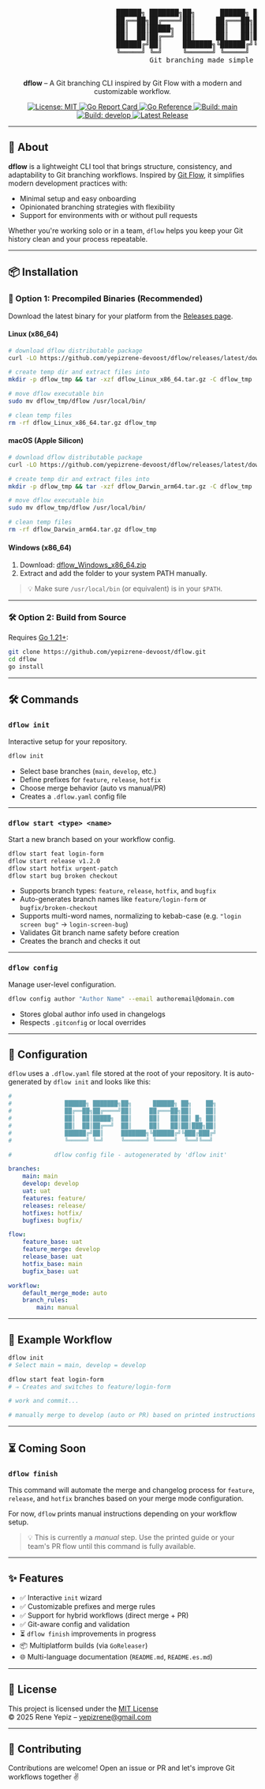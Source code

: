 <p align="center">
  <pre>
                          ██████╗ ███████╗██╗      ██████╗ ██╗    ██╗
                          ██╔══██╗██╔════╝██║     ██╔═══██╗██║    ██║
                          ██║  ██║█████╗  ██║     ██║   ██║██║ █╗ ██║
                          ██║  ██║██╔══╝  ██║     ██║   ██║██║███╗██║
                          ██████╔╝██║     ███████╗╚██████╔╝╚███╔███╔╝
                          ╚═════╝ ╚═╝     ╚══════╝ ╚═════╝  ╚══╝╚══╝ 
                                  Git branching made simple
  </pre>
</p>

<p align="center"><b>dflow</b> – A Git branching CLI inspired by Git Flow with a modern and customizable workflow.</p>

<p align="center">
  <a href="https://opensource.org/licenses/MIT">
    <img src="https://img.shields.io/badge/License-MIT-yellow.svg" alt="License: MIT">
  </a>
  <a href="https://goreportcard.com/report/github.com/yepizrene-devoost/dflow">
    <img src="https://goreportcard.com/badge/github.com/yepizrene-devoost/dflow" alt="Go Report Card">
  </a>
  <a href="https://pkg.go.dev/github.com/yepizrene-devoost/dflow">
    <img src="https://pkg.go.dev/badge/github.com/yepizrene-devoost/dflow.svg" alt="Go Reference">
  </a>
  <a href="https://github.com/yepizrene-devoost/dflow/actions/workflows/go.yml">
    <img src="https://img.shields.io/github/actions/workflow/status/yepizrene-devoost/dflow/go.yml?branch=main&label=build:%20main" alt="Build: main">
  </a>
  <a href="https://github.com/yepizrene-devoost/dflow/actions/workflows/go.yml">
    <img src="https://img.shields.io/github/actions/workflow/status/yepizrene-devoost/dflow/go.yml?branch=develop&label=build:%20develop" alt="Build: develop">
  </a>
  <a href="https://github.com/yepizrene-devoost/dflow/releases">
    <img src="https://img.shields.io/github/v/release/yepizrene-devoost/dflow?sort=semver" alt="Latest Release">
  </a>
</p>



---

## 🚀 About

**dflow** is a lightweight CLI tool that brings structure, consistency, and adaptability to Git branching workflows. Inspired by [Git Flow](https://nvie.com/posts/a-successful-git-branching-model/), it simplifies modern development practices with:

- Minimal setup and easy onboarding
- Opinionated branching strategies with flexibility
- Support for environments with or without pull requests

Whether you're working solo or in a team, `dflow` helps you keep your Git history clean and your process repeatable.

---

## 📦 Installation

### 🧪 Option 1: Precompiled Binaries (Recommended)

Download the latest binary for your platform from the [Releases page](https://github.com/yepizrene-devoost/dflow/releases).

#### Linux (x86_64)
```bash
# download dflow distributable package
curl -LO https://github.com/yepizrene-devoost/dflow/releases/latest/download/dflow_Linux_x86_64.tar.gz

# create temp dir and extract files into
mkdir -p dflow_tmp && tar -xzf dflow_Linux_x86_64.tar.gz -C dflow_tmp

# move dflow executable bin
sudo mv dflow_tmp/dflow /usr/local/bin/

# clean temp files
rm -rf dflow_Linux_x86_64.tar.gz dflow_tmp
```

#### macOS (Apple Silicon)
```bash
# download dflow distributable package
curl -LO https://github.com/yepizrene-devoost/dflow/releases/latest/download/dflow_Darwin_arm64.tar.gz

# create temp dir and extract files into
mkdir -p dflow_tmp && tar -xzf dflow_Darwin_arm64.tar.gz -C dflow_tmp

# move dflow executable bin
sudo mv dflow_tmp/dflow /usr/local/bin/

# clean temp files
rm -rf dflow_Darwin_arm64.tar.gz dflow_tmp

```

#### Windows (x86_64)

1. Download: [dflow_Windows_x86_64.zip](https://github.com/yepizrene-devoost/dflow/releases/latest/download/dflow_Windows_x86_64.zip)  
2. Extract and add the folder to your system PATH manually.

> 💡 Make sure `/usr/local/bin` (or equivalent) is in your `$PATH`.

---

### 🛠 Option 2: Build from Source

Requires [Go 1.21+](https://golang.org/doc/install):

```bash
git clone https://github.com/yepizrene-devoost/dflow.git
cd dflow
go install
```
---

## 🛠️ Commands

### `dflow init`

Interactive setup for your repository.

```bash
dflow init
```

- Select base branches (`main`, `develop`, etc.)
- Define prefixes for `feature`, `release`, `hotfix`
- Choose merge behavior (auto vs manual/PR)
- Creates a `.dflow.yaml` config file

---

### `dflow start <type> <name>`

Start a new branch based on your workflow config.

```bash
dflow start feat login-form
dflow start release v1.2.0
dflow start hotfix urgent-patch
dflow start bug broken checkout
```

- Supports branch types: `feature`, `release`, `hotfix`, and `bugfix`
- Auto-generates branch names like `feature/login-form` or `bugfix/broken-checkout`
- Supports multi-word names, normalizing to kebab-case (e.g. `"login screen bug"` → `login-screen-bug`)
- Validates Git branch name safety before creation
- Creates the branch and checks it out

---

### `dflow config`

Manage user-level configuration.

```bash
dflow config author "Author Name" --email authoremail@domain.com
```

- Stores global author info used in changelogs
- Respects `.gitconfig` or local overrides

---

## 🔧 Configuration

`dflow` uses a `.dflow.yaml` file stored at the root of your repository. It is auto-generated by `dflow init` and looks like this:

```yaml
#
#               ██████╗ ███████╗██╗      ██████╗ ██╗    ██╗
#               ██╔══██╗██╔════╝██║     ██╔═══██╗██║    ██║
#               ██║  ██║█████╗  ██║     ██║   ██║██║ █╗ ██║
#               ██║  ██║██╔══╝  ██║     ██║   ██║██║███╗██║
#               ██████╔╝██║     ███████╗╚██████╔╝╚███╔███╔╝
#               ╚═════╝ ╚═╝     ╚══════╝ ╚═════╝  ╚══╝╚══╝ 

#            dflow config file - autogenerated by 'dflow init'

branches:
    main: main
    develop: develop
    uat: uat
    features: feature/
    releases: release/
    hotfixes: hotfix/
    bugfixes: bugfix/

flow:
    feature_base: uat
    feature_merge: develop
    release_base: uat
    hotfix_base: main
    bugfix_base: uat

workflow:
    default_merge_mode: auto
    branch_rules:
        main: manual
```

---

## 🥮 Example Workflow

```bash
dflow init
# Select main = main, develop = develop

dflow start feat login-form
# ⇒ Creates and switches to feature/login-form

# work and commit...

# manually merge to develop (auto or PR) based on printed instructions
```

---

## ⏳ Coming Soon

### `dflow finish`

This command will automate the merge and changelog process for `feature`, `release`, and `hotfix` branches based on your merge mode configuration.

For now, `dflow` prints manual instructions depending on your workflow setup.

> 💡 This is currently a *manual* step. Use the printed guide or your team's PR flow until this command is fully available.

---

## ✨ Features

- ✅ Interactive `init` wizard
- ✅ Customizable prefixes and merge rules
- ✅ Support for hybrid workflows (direct merge + PR)
- ✅ Git-aware config and validation
- ⏳ `dflow finish` improvements in progress
- 📦 Multiplatform builds (via `GoReleaser`)
- 🌐 Multi-language documentation (`README.md`, `README.es.md`)

---

## 📄 License

This project is licensed under the [MIT License](LICENSE)  
© 2025 Rene Yepiz – yepizrene@gmail.com

---

## 🤝 Contributing

Contributions are welcome! Open an issue or PR and let's improve Git workflows together ✌️
